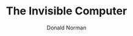 ---
title: The Invisible Computer
author: Donald Norman
year: 1998
genre: academic
wiki: https://mitpress.mit.edu/books/invisible-computer
---